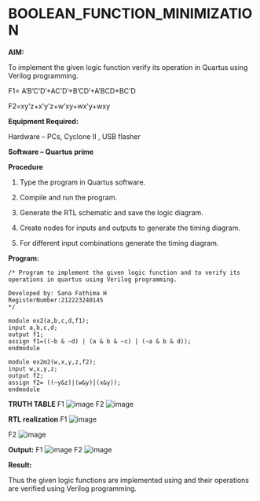 # BOOLEAN_FUNCTION_MINIMIZATION

**AIM:**

To implement the given logic function verify its operation in Quartus using Verilog programming.

F1= A’B’C’D’+AC’D’+B’CD’+A’BCD+BC’D 

F2=xy’z+x’y’z+w’xy+wx’y+wxy

**Equipment Required:**

Hardware – PCs, Cyclone II , USB flasher

**Software – Quartus prime**

**Procedure**

1.	Type the program in Quartus software.

2.	Compile and run the program.

3.	Generate the RTL schematic and save the logic diagram.

4.	Create nodes for inputs and outputs to generate the timing diagram.

5.	For different input combinations generate the timing diagram.


**Program:**

```
/* Program to implement the given logic function and to verify its operations in quartus using Verilog programming. 

Developed by: Sana Fathima H
RegisterNumber:212223240145
*/
```
```
module ex2(a,b,c,d,f1);
input a,b,c,d;
output f1;
assign f1=((~b & ~d) | (a & b & ~c) | (~a & b & d));
endmodule

```
```
module ex2m2(w,x,y,z,f2);
input w,x,y,z;
output f2;
assign f2= ((~y&z)|(w&y)|(x&y));
endmodule
```
**TRUTH TABLE**
F1
![image](https://github.com/user-attachments/assets/16141df2-8a17-4b47-b43d-188b529b9882)
F2
![image](https://github.com/user-attachments/assets/c6fb255d-6c5a-4243-a410-f8e7bfb9e430)




**RTL realization**
F1
![image](https://github.com/user-attachments/assets/f031e34e-340b-46b6-b7bd-835956e6cb71)

F2
![image](https://github.com/user-attachments/assets/2b6ece49-d879-47e9-884c-3f7daf819025)



**Output:**
F1
![image](https://github.com/user-attachments/assets/6ecfa4a0-21eb-4de0-a2f7-9faf0cef6a6c)
F2
![image](https://github.com/user-attachments/assets/d100cb75-9733-40d1-8866-99ab1b092249)






**Result:**

Thus the given logic functions are implemented using and their operations are verified using Verilog programming.

